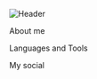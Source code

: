 ![Header](https://github.com/XiriKiri313/XiriKiri313/blob/main/dante-guitar.gif)

About me

Languages and Tools

My social
